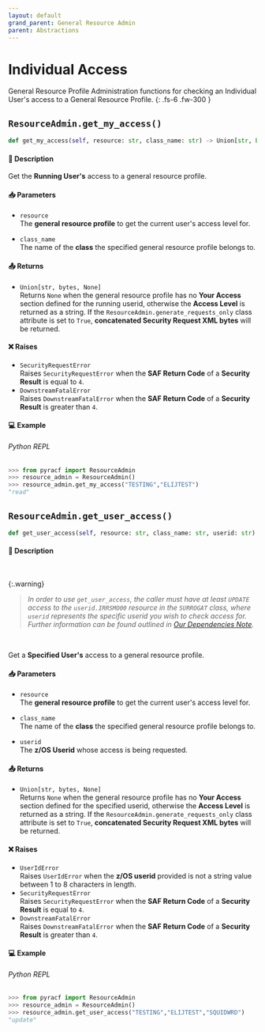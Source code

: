 ```yaml
---
layout: default
grand_parent: General Resource Admin
parent: Abstractions
---
```


# Individual Access

General Resource Profile Administration functions for checking an Individual User's access to a General Resource Profile. 
{: .fs-6 .fw-300 }

## `ResourceAdmin.get_my_access()`

```python
def get_my_access(self, resource: str, class_name: str) -> Union[str, bytes, None]:
```

#### 📄 Description

Get the **Running User's** access to a general resource profile.

#### 📥 Parameters
* `resource`<br>
  The **general resource profile** to get the current user's access level for.

* `class_name`<br>
  The name of the **class** the specified general resource profile belongs to.

#### 📤 Returns
* `Union[str, bytes, None]`<br>
  Returns `None` when the general resource profile has no **Your Access** section defined for the running userid, otherwise the **Access Level** is returned as a string. If the `ResourceAdmin.generate_requests_only` class attribute is set to `True`, **concatenated Security Request XML bytes** will be returned.

#### ❌ Raises
* `SecurityRequestError`<br>
  Raises `SecurityRequestError` when the **SAF Return Code** of a **Security Result** is equal to `4`.
* `DownstreamFatalError`<br>
  Raises `DownstreamFatalError` when the **SAF Return Code** of a **Security Result** is greater than `4`.

#### 💻 Example

###### Python REPL
```python
>>> from pyracf import ResourceAdmin
>>> resource_admin = ResourceAdmin()
>>> resource_admin.get_my_access("TESTING","ELIJTEST")
"read"
```

## `ResourceAdmin.get_user_access()`

```python
def get_user_access(self, resource: str, class_name: str, userid: str) -> Union[str, bytes, None]:
```

#### 📄 Description

&nbsp;

{:.warning}
> _In order to use `get_user_access`, the caller must have at least `UPDATE` access to the `userid.IRRSMO00` resource in the `SURROGAT` class, where `userid` represents the specific userid you wish to check access for. Further information can be found outlined in [Our Dependencies Note](../../index)._

&nbsp;

Get a **Specified User's** access to a general resource profile.

#### 📥 Parameters
* `resource`<br>
  The **general resource profile** to get the current user's access level for.

* `class_name`<br>
  The name of the **class** the specified general resource profile belongs to.

* `userid`<br>
  The **z/OS Userid** whose access is being requested.

#### 📤 Returns
* `Union[str, bytes, None]`<br>
  Returns `None` when the general resource profile has no **Your Access** section defined for the specified userid, otherwise the **Access Level** is returned as a string. If the `ResourceAdmin.generate_requests_only` class attribute is set to `True`, **concatenated Security Request XML bytes** will be returned.

#### ❌ Raises
* `UserIdError`<br>
  Raises `UserIdError` when the **z/OS userid** provided is not a string value between 1 to 8 characters in length.
* `SecurityRequestError`<br>
  Raises `SecurityRequestError` when the **SAF Return Code** of a **Security Result** is equal to `4`.
* `DownstreamFatalError`<br>
  Raises `DownstreamFatalError` when the **SAF Return Code** of a **Security Result** is greater than `4`.

#### 💻 Example

###### Python REPL
```python
>>> from pyracf import ResourceAdmin
>>> resource_admin = ResourceAdmin()
>>> resource_admin.get_user_access("TESTING","ELIJTEST","SQUIDWRD")
"update"
```